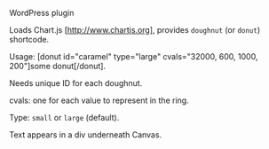 WordPress plugin

Loads Chart.js [http://www.chartjs.org], provides `doughnut` (or `donut`) shortcode.

Usage: [donut id="caramel" type="large" cvals="32000, 600, 1000, 200"]some donut[/donut].

Needs unique ID for each doughnut.

cvals: one for each value to represent in the ring.

Type: `small` or `large` (default).

Text appears in a div underneath Canvas.
